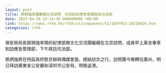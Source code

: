 ```yaml
---
layout: post
title: 鄧炳強率團繼續北京訪問　分別到訪應急管理部及司法部
date: 2023-04-26 15:14:45.000000000 +08:00
link: https://news.rthk.hk/rthk/ch/component/k2/1697953-20230426.htm
categories: rthk
---
```


保安局局長鄧炳強率領的紀律部隊文化交流團繼續在北京訪問，成員早上乘坐專車到訪應急管理部，下午拜訪司法部。

鄧炳強將在特區政府駐京辦與傳媒會面，總結訪京之行。訪問團今晚轉往廣州，明日拜訪廣東省公安廳和深圳市公安局，明晚返港。
